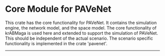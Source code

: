 # Core Module for PAVeNet

This crate has the core functionality for PAVeNet. It contains the simulation engine, the network model, and the
space model. The core functionality of krABMaga is used here and extended to support the simulation of PAVeNet.
This should be independent of the actual scenario. The scenario specific functionality is implemented in the crate 
'pavenet'.

---
